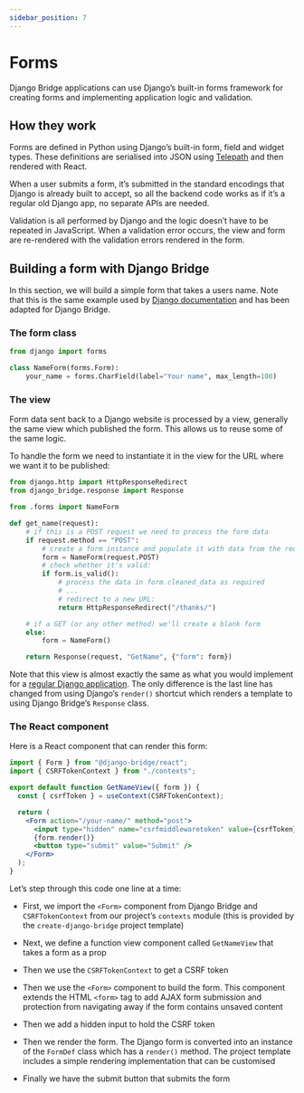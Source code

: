 ```yaml
---
sidebar_position: 7
---
```


# Forms

Django Bridge applications can use Django’s built-in forms framework for creating forms and implementing application logic and validation.

## How they work

Forms are defined in Python using Django’s built-in form, field and widget types.
These definitions are serialised into JSON using [Telepath](https://wagtail.github.io/telepath/) and then rendered with React.

When a user submits a form, it’s submitted in the standard encodings that Django is already built to accept, so all the backend code works as if it’s a regular old Django app, no separate APIs are needed.

Validation is all performed by Django and the logic doesn’t have to be repeated in JavaScript. When a validation error occurs, the view and form are re-rendered with the validation errors rendered in the form.

## Building a form with Django Bridge

In this section, we will build a simple form that takes a users name. Note that this is the same example used by [Django documentation](https://docs.djangoproject.com/en/5.0/topics/forms/#building-a-form-in-django) and has been adapted for Django Bridge.

### The form class

```python
from django import forms

class NameForm(forms.Form):
    your_name = forms.CharField(label="Your name", max_length=100)
```

### The view

Form data sent back to a Django website is processed by a view, generally the same view which published the form. This allows us to reuse some of the same logic.

To handle the form we need to instantiate it in the view for the URL where we want it to be published:

```python
from django.http import HttpResponseRedirect
from django_bridge.response import Response

from .forms import NameForm

def get_name(request):
    # if this is a POST request we need to process the form data
    if request.method == "POST":
        # create a form instance and populate it with data from the request:
        form = NameForm(request.POST)
        # check whether it's valid:
        if form.is_valid():
            # process the data in form.cleaned_data as required
            # ...
            # redirect to a new URL:
            return HttpResponseRedirect("/thanks/")

    # if a GET (or any other method) we'll create a blank form
    else:
        form = NameForm()

    return Response(request, "GetName", {"form": form})
```

Note that this view is almost exactly the same as what you would implement for a [regular Django application](https://docs.djangoproject.com/en/5.0/topics/forms/#the-view).
The only difference is the last line has changed from using Django’s ``render()`` shortcut which renders a template to using Django Bridge’s ``Response`` class.

### The React component

Here is a React component that can render this form:

```jsx
import { Form } from "@django-bridge/react";
import { CSRFTokenContext } from "./contexts";

export default function GetNameView({ form }) {
  const { csrfToken } = useContext(CSRFTokenContext);

  return (
    <Form action="/your-name/" method="post">
      <input type="hidden" name="csrfmiddlewaretoken" value={csrfToken} />
      {form.render()}
      <button type="submit" value="Submit" />
    </Form>
  );
}
```

Let’s step through this code one line at a time:

- First, we import the ``<Form>`` component from Django Bridge and `CSRFTokenContext` from our project’s ``contexts`` module (this is provided by the ``create-django-bridge`` project template)

- Next, we define a function view component called ``GetNameView`` that takes a form as a prop

- Then we use the ``CSRFTokenContext`` to get a CSRF token

- Then we use the ``<Form>`` component to build the form. This component extends the HTML ``<form>`` tag to add AJAX form submission and protection from navigating away if the form contains unsaved content <!-- See “dirty form protection” -->

- Then we add a hidden input to hold the CSRF token

- Then we render the form. The Django form is converted into an instance of the ``FormDef`` class which has a ``render()`` method. The project template includes a simple rendering implementation that can be customised <!-- See “Python object in React” for more information on how this mechanism works -->

- Finally we have the submit button that submits the form
